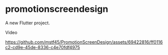 # promotionscreendesign

A new Flutter project.

Video


https://github.com/mstf45/PromotionScreenDesign/assets/69422816/ff0116c2-cd9e-45de-8336-c4e70fdf4975


